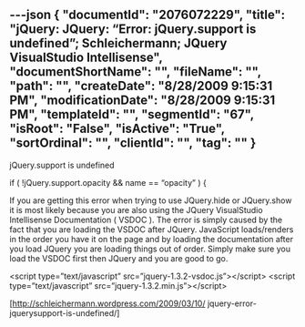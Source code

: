 ---json
{
  "documentId": "2076072229",
  "title": "jQuery: JQuery: “Error: jQuery.support is undefined”; Schleichermann; JQuery VisualStudio Intellisense",
  "documentShortName": "",
  "fileName": "",
  "path": "",
  "createDate": "8/28/2009 9:15:31 PM",
  "modificationDate": "8/28/2009 9:15:31 PM",
  "templateId": "",
  "segmentId": "67",
  "isRoot": "False",
  "isActive": "True",
  "sortOrdinal": "",
  "clientId": "",
  "tag": ""
}
---

jQuery.support is undefined

if ( !jQuery.support.opacity && name == “opacity” ) {

If you are getting this error when trying to use JQuery.hide or JQuery.show it is most likely because you are also using the JQuery VisualStudio Intellisense Documentation ( VSDOC ). The error is simply caused by the fact that you are loading the VSDOC after JQuery. JavaScript loads/renders in the order you have it on the page and by loading the documentation after you load JQuery you are loading things out of order. Simply make sure you load the VSDOC first then JQuery and you are good to go.

&lt;script type=”text/javascript” src=”jquery-1.3.2-vsdoc.js”&gt;&lt;/script&gt;
&lt;script type=”text/javascript” src=”jquery-1.3.2.min.js”&gt;&lt;/script&gt;

[http://schleichermann.wordpress.com/2009/03/10/
    jquery-error-jquerysupport-is-undefined/]
